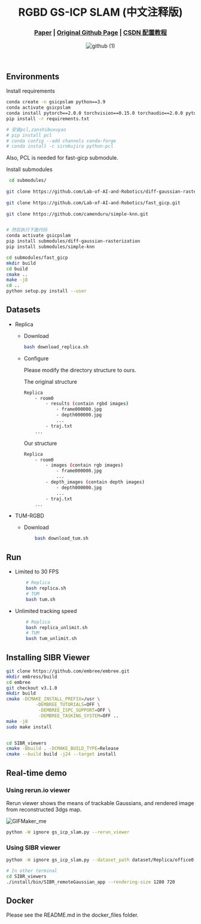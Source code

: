 [comment]: <> (# RGBD GS-ICP SLAM)

<!-- PROJECT LOGO -->

<p align="center">

  <h1 align="center"> RGBD GS-ICP SLAM (中文注释版)
  </h1>

[comment]: <> (  <h2 align="center">PAPER</h2>)
  <h3 align="center">
  <a href="https://arxiv.org/pdf/2403.12550.pdf">Paper</a> 
  | <a href="https://github.com/Lab-of-AI-and-Robotics/GS_ICP_SLAM">Original Github Page</a>
  | <a href="https://blog.csdn.net/gwplovekimi/article/details/137587778?spm=1001.2014.3001.5501">CSDN 配置教程</a>
  </h3>
  <div align="center"></div>

<div align=center>

![github (1)](https://github.com/Lab-of-AI-and-Robotics/GS_ICP_SLAM/assets/34827206/5722e8f4-165d-4093-8064-a7ed5d9ea008)

</div>

<br>


## Environments
Install requirements
```bash
conda create -n gsicpslam python==3.9
conda activate gsicpslam
conda install pytorch==2.0.0 torchvision==0.15.0 torchaudio==2.0.0 pytorch-cuda=11.8 -c pytorch -c nvidia
pip install -r requirements.txt

# 安装pcl,zanshibuxuyao
# pip install pcl
# conda config --add channels conda-forge
# conda install -c sirokujira python-pcl  
```
Also, PCL is needed for fast-gicp submodule.

Install submodules

```bash
 cd submodules/
 
git clone https://github.com/Lab-of-AI-and-Robotics/diff-gaussian-rasterization.git
 
git clone https://github.com/Lab-of-AI-and-Robotics/fast_gicp.git
 
git clone https://github.com/camenduru/simple-knn.git


# 然后执行下面代码
conda activate gsicpslam
pip install submodules/diff-gaussian-rasterization
pip install submodules/simple-knn

cd submodules/fast_gicp
mkdir build
cd build
cmake ..
make -j8
cd ..
python setup.py install --user
```


## Datasets

- Replica
  - Download
    ```bash
    bash download_replica.sh
    ```
  - Configure
  
    Please modify the directory structure to ours.

    The original structure
    ```bash
    Replica
        - room0
            - results (contain rgbd images)
                - frame000000.jpg
                - depth000000.jpg
                ...
            - traj.txt
        ...
    ```
    Our structure
    ```bash
    Replica
        - room0
            - images (contain rgb images)
                - frame000000.jpg
                ...
            - depth_images (contain depth images)
                - depth000000.jpg
                ...
            - traj.txt
        ...
    ```    

- TUM-RGBD
  - Download
    ```bash
        bash download_tum.sh
    ```

## Run
- Limited to 30 FPS
    ```bash
        # Replica
        bash replica.sh
        # TUM
        bash tum.sh
    ```

- Unlimited tracking speed
    ```bash
        # Replica
        bash replica_unlimit.sh
        # TUM
        bash tum_unlimit.sh
    ```

## Installing SIBR Viewer
```bash
git clone https://github.com/embree/embree.git
mkdir embress/build
cd embree
git checkout v3.1.0
mkdir build
cmake -DCMAKE_INSTALL_PREFIX=/usr \
           -DEMBREE_TUTORIALS=OFF \
			-DEMBREE_ISPC_SUPPORT=OFF \
			-DEMBREE_TASKING_SYSTEM=OFF ..
make -j8
sudo make install


cd SIBR_viewers
cmake -Bbuild . -DCMAKE_BUILD_TYPE=Release
cmake --build build -j24 --target install
```

## Real-time demo
### Using rerun.io viewer

Rerun viewer shows the means of trackable Gaussians, and rendered image from reconstructed 3dgs map.

![GIFMaker_me](https://github.com/Lab-of-AI-and-Robotics/GS_ICP_SLAM/assets/34827206/b4715071-2e4a-4d17-b7a2-612bbd32dbd0)

```bash
python -W ignore gs_icp_slam.py --rerun_viewer
```


### Using SIBR viewer
```bash
python -W ignore gs_icp_slam.py --dataset_path dataset/Replica/office0 --verbose

# In other terminal
cd SIBR_viewers
./install/bin/SIBR_remoteGaussian_app --rendering-size 1280 720
```

## Docker
Please see the README.md in the docker_files folder.
